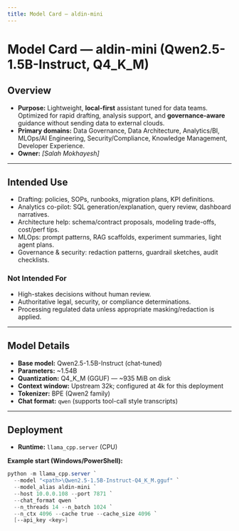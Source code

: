 ```yaml
---
title: Model Card — aldin-mini
---
```


# Model Card — **aldin-mini** (Qwen2.5-1.5B-Instruct, Q4_K_M)

## Overview
- **Purpose:** Lightweight, **local-first** assistant tuned for data teams. Optimized for rapid drafting, analysis support, and **governance-aware** guidance without sending data to external clouds.  
- **Primary domains:** Data Governance, Data Architecture, Analytics/BI, MLOps/AI Engineering, Security/Compliance, Knowledge Management, Developer Experience.  
- **Owner:** *[Salah Mokhayesh]*  


---

## Intended Use
- Drafting: policies, SOPs, runbooks, migration plans, KPI definitions.  
- Analytics co-pilot: SQL generation/explanation, query review, dashboard narratives.  
- Architecture help: schema/contract proposals, modeling trade-offs, cost/perf tips.  
- MLOps: prompt patterns, RAG scaffolds, experiment summaries, light agent plans.  
- Governance & security: redaction patterns, guardrail sketches, audit checklists.

### Not Intended For
- High-stakes decisions without human review.  
- Authoritative legal, security, or compliance determinations.  
- Processing regulated data unless appropriate masking/redaction is applied.

---

## Model Details
- **Base model:** Qwen2.5-1.5B-Instruct (chat-tuned)  
- **Parameters:** ~1.54B  
- **Quantization:** Q4_K_M (GGUF) — ~935 MiB on disk  
- **Context window:** Upstream 32k; configured at 4k for this deployment  
- **Tokenizer:** BPE (Qwen2 family)  
- **Chat format:** `qwen` (supports tool-call style transcripts)

---

## Deployment
- **Runtime:** `llama_cpp.server` (CPU)

**Example start (Windows/PowerShell):**
```powershell
python -m llama_cpp.server `
  --model "<path>\Qwen2.5-1.5B-Instruct-Q4_K_M.gguf" `
  --model_alias aldin-mini `
  --host 10.0.0.108 --port 7871 `
  --chat_format qwen `
  --n_threads 14 --n_batch 1024 `
  --n_ctx 4096 --cache true --cache_size 4096 `
  [--api_key <key>]
